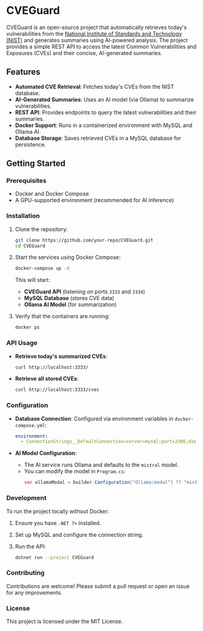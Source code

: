# CVEGuard

CVEGuard is an open-source project that automatically retrieves today's vulnerabilities from the [National Institute of Standards and Technology (NIST)](https://nvd.nist.gov/) and generates summaries using AI-powered analysis. The project provides a simple REST API to access the latest Common Vulnerabilities and Exposures (CVEs) and their concise, AI-generated summaries.

## Features

- **Automated CVE Retrieval**: Fetches today's CVEs from the NIST database.
- **AI-Generated Summaries**: Uses an AI model (via Ollama) to summarize vulnerabilities.
- **REST API**: Provides endpoints to query the latest vulnerabilities and their summaries.
- **Docker Support**: Runs in a containerized environment with MySQL and Ollama AI.
- **Database Storage**: Saves retrieved CVEs in a MySQL database for persistence.

## Getting Started

### Prerequisites

- Docker and Docker Compose
- A GPU-supported environment (recommended for AI inference)

### Installation

1. Clone the repository:

   ```sh
   git clone https://github.com/your-repo/CVEGuard.git
   cd CVEGuard
   ```

2. Start the services using Docker Compose:

   ```sh
   docker-compose up -d
   ```

   This will start:
   - **CVEGuard API** (listening on ports `3333` and `3334`)
   - **MySQL Database** (stores CVE data)
   - **Ollama AI Model** (for summarization)

3. Verify that the containers are running:

   ```sh
   docker ps
   ```

### API Usage

- **Retrieve today's summarized CVEs**:

  ```sh
  curl http://localhost:3333/
  ```

- **Retrieve all stored CVEs**:

  ```sh
  curl http://localhost:3333/cves
  ```

### Configuration

- **Database Connection**: Configured via environment variables in `docker-compose.yml`:
  ```yaml
  environment:
    - ConnectionStrings__DefaultConnection=server=mysql;port=3306;database=cveguard;user=root;password=rootpassword
  ```

- **AI Model Configuration**:
  - The AI service runs Ollama and defaults to the `mistral` model.
  - You can modify the model in `Program.cs`:
    ```csharp
    var ollamaModal = builder.Configuration["Ollama:modal"] ?? "mistral";
    ```

### Development

To run the project locally without Docker:

1. Ensure you have `.NET 7+` installed.
2. Set up MySQL and configure the connection string.
3. Run the API:

   ```sh
   dotnet run --project CVEGuard
   ```

### Contributing

Contributions are welcome! Please submit a pull request or open an issue for any improvements.

### License

This project is licensed under the MIT License.
